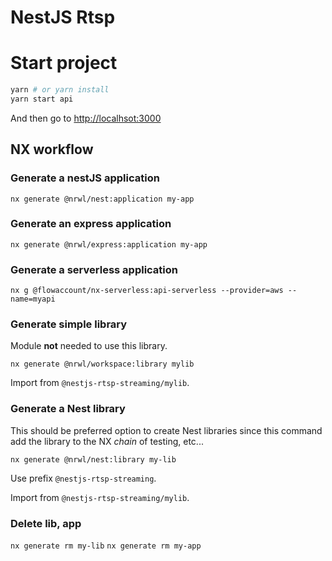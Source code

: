 # NestJS Rtsp

# Start project
```sh
yarn # or yarn install
yarn start api
```

And then go to [http://localhsot:3000](http://localhost:3000)

## NX workflow

### Generate a nestJS application

`nx generate @nrwl/nest:application my-app`

### Generate an express application

`nx generate @nrwl/express:application my-app`

### Generate a serverless application

`nx g @flowaccount/nx-serverless:api-serverless --provider=aws --name=myapi`

### Generate simple library

Module **not** needed to use this library.

`nx generate @nrwl/workspace:library mylib`

Import from `@nestjs-rtsp-streaming/mylib`.

### Generate a Nest library

This should be preferred option to create Nest libraries since this command add the library to the NX _chain_ of testing, etc...

`nx generate @nrwl/nest:library my-lib`

Use prefix `@nestjs-rtsp-streaming`.

Import from `@nestjs-rtsp-streaming/mylib`.

### Delete lib, app

`nx generate rm my-lib`
`nx generate rm my-app`
